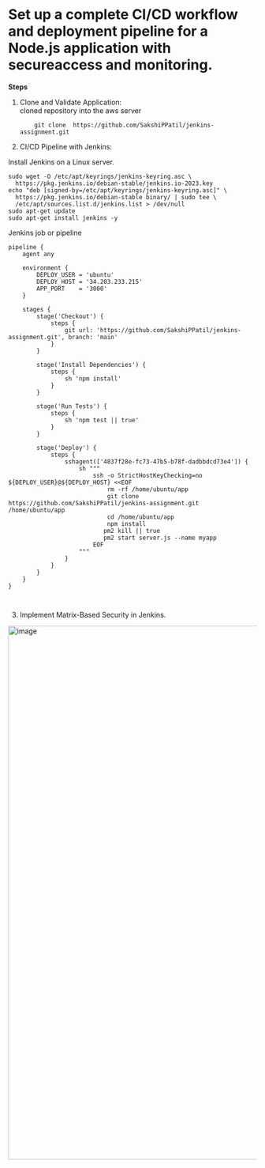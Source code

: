 
# Set up a complete CI/CD workflow and deployment pipeline for a Node.js application with secureaccess and monitoring.  <br/>

**Steps**  <br/>

1) Clone and Validate Application:  <br/>
        cloned repository into the aws server  <br/>
    ```
        git clone  https://github.com/SakshiPPatil/jenkins-assignment.git
    ```

2) CI/CD Pipeline with Jenkins:  <br/>

 Install Jenkins on a Linux server.  <br/>

```
sudo wget -O /etc/apt/keyrings/jenkins-keyring.asc \
  https://pkg.jenkins.io/debian-stable/jenkins.io-2023.key
echo "deb [signed-by=/etc/apt/keyrings/jenkins-keyring.asc]" \
  https://pkg.jenkins.io/debian-stable binary/ | sudo tee \
  /etc/apt/sources.list.d/jenkins.list > /dev/null
sudo apt-get update
sudo apt-get install jenkins -y

```

Jenkins job or pipeline  <br/>

```
pipeline {
    agent any

    environment {
        DEPLOY_USER = 'ubuntu'
        DEPLOY_HOST = '34.203.233.215'
        APP_PORT    = '3000'
    }

    stages {
        stage('Checkout') {
            steps {
                git url: 'https://github.com/SakshiPPatil/jenkins-assignment.git', branch: 'main'
            }
        }

        stage('Install Dependencies') {
            steps {
                sh 'npm install'
            }
        }

        stage('Run Tests') {
            steps {
                sh 'npm test || true'
            }
        }

        stage('Deploy') {
            steps {
                sshagent(['4837f28e-fc73-47b5-b78f-dadbbdcd73e4']) {
                    sh """
                        ssh -o StrictHostKeyChecking=no ${DEPLOY_USER}@${DEPLOY_HOST} <<EOF
                            rm -rf /home/ubuntu/app
                            git clone https://github.com/SakshiPPatil/jenkins-assignment.git /home/ubuntu/app
                            cd /home/ubuntu/app
                            npm install
                           pm2 kill || true
                           pm2 start server.js --name myapp
                        EOF
                    """
                }
            }
        }
    }
}



```


3) Implement Matrix-Based Security in Jenkins. <br/>

<img width="1920" height="1080" alt="image" src="https://github.com/user-attachments/assets/7695d191-5453-4b63-9ac4-568cf23e1416" />


    
